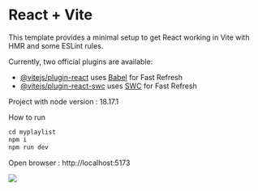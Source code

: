 # React + Vite

This template provides a minimal setup to get React working in Vite with HMR and some ESLint rules.

Currently, two official plugins are available:

- [@vitejs/plugin-react](https://github.com/vitejs/vite-plugin-react/blob/main/packages/plugin-react/README.md) uses [Babel](https://babeljs.io/) for Fast Refresh
- [@vitejs/plugin-react-swc](https://github.com/vitejs/vite-plugin-react-swc) uses [SWC](https://swc.rs/) for Fast Refresh

Project with node version : 18.17.1

How to run

```javascript
cd myplaylist
npm i
npm run dev
```

Open browser : http://localhost:5173

![](https://www.i-pic.info/i/X4BO612601.gif)
